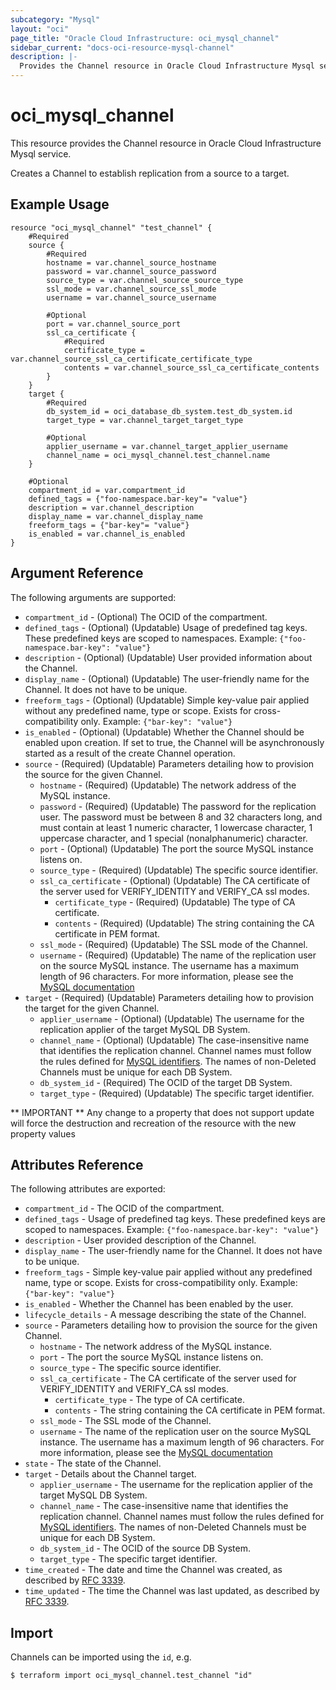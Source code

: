 ```yaml
---
subcategory: "Mysql"
layout: "oci"
page_title: "Oracle Cloud Infrastructure: oci_mysql_channel"
sidebar_current: "docs-oci-resource-mysql-channel"
description: |-
  Provides the Channel resource in Oracle Cloud Infrastructure Mysql service
---
```


# oci_mysql_channel
This resource provides the Channel resource in Oracle Cloud Infrastructure Mysql service.

Creates a Channel to establish replication from a source to a target.


## Example Usage

```hcl
resource "oci_mysql_channel" "test_channel" {
	#Required
	source {
		#Required
		hostname = var.channel_source_hostname
		password = var.channel_source_password
		source_type = var.channel_source_source_type
		ssl_mode = var.channel_source_ssl_mode
		username = var.channel_source_username

		#Optional
		port = var.channel_source_port
		ssl_ca_certificate {
			#Required
			certificate_type = var.channel_source_ssl_ca_certificate_certificate_type
			contents = var.channel_source_ssl_ca_certificate_contents
		}
	}
	target {
		#Required
		db_system_id = oci_database_db_system.test_db_system.id
		target_type = var.channel_target_target_type

		#Optional
		applier_username = var.channel_target_applier_username
		channel_name = oci_mysql_channel.test_channel.name
	}

	#Optional
	compartment_id = var.compartment_id
	defined_tags = {"foo-namespace.bar-key"= "value"}
	description = var.channel_description
	display_name = var.channel_display_name
	freeform_tags = {"bar-key"= "value"}
	is_enabled = var.channel_is_enabled
}
```

## Argument Reference

The following arguments are supported:

* `compartment_id` - (Optional) The OCID of the compartment.
* `defined_tags` - (Optional) (Updatable) Usage of predefined tag keys. These predefined keys are scoped to namespaces. Example: `{"foo-namespace.bar-key": "value"}` 
* `description` - (Optional) (Updatable) User provided information about the Channel.
* `display_name` - (Optional) (Updatable) The user-friendly name for the Channel. It does not have to be unique.
* `freeform_tags` - (Optional) (Updatable) Simple key-value pair applied without any predefined name, type or scope. Exists for cross-compatibility only. Example: `{"bar-key": "value"}` 
* `is_enabled` - (Optional) (Updatable) Whether the Channel should be enabled upon creation. If set to true, the Channel will be asynchronously started as a result of the create Channel operation. 
* `source` - (Required) (Updatable) Parameters detailing how to provision the source for the given Channel.
	* `hostname` - (Required) (Updatable) The network address of the MySQL instance.
	* `password` - (Required) (Updatable) The password for the replication user. The password must be between 8 and 32 characters long, and must contain at least 1 numeric character, 1 lowercase character, 1 uppercase character, and 1 special (nonalphanumeric) character. 
	* `port` - (Optional) (Updatable) The port the source MySQL instance listens on.
	* `source_type` - (Required) (Updatable) The specific source identifier.
	* `ssl_ca_certificate` - (Optional) (Updatable) The CA certificate of the server used for VERIFY_IDENTITY and VERIFY_CA ssl modes.
		* `certificate_type` - (Required) (Updatable) The type of CA certificate.
		* `contents` - (Required) (Updatable) The string containing the CA certificate in PEM format.
	* `ssl_mode` - (Required) (Updatable) The SSL mode of the Channel.
	* `username` - (Required) (Updatable) The name of the replication user on the source MySQL instance. The username has a maximum length of 96 characters. For more information, please see the [MySQL documentation](https://dev.mysql.com/doc/refman/8.0/en/change-master-to.html) 
* `target` - (Required) (Updatable) Parameters detailing how to provision the target for the given Channel.
	* `applier_username` - (Optional) (Updatable) The username for the replication applier of the target MySQL DB System.
	* `channel_name` - (Optional) (Updatable) The case-insensitive name that identifies the replication channel. Channel names must follow the rules defined for [MySQL identifiers](https://dev.mysql.com/doc/refman/8.0/en/identifiers.html). The names of non-Deleted Channels must be unique for each DB System. 
	* `db_system_id` - (Required) The OCID of the target DB System.
	* `target_type` - (Required) (Updatable) The specific target identifier.


** IMPORTANT **
Any change to a property that does not support update will force the destruction and recreation of the resource with the new property values

## Attributes Reference

The following attributes are exported:

* `compartment_id` - The OCID of the compartment.
* `defined_tags` - Usage of predefined tag keys. These predefined keys are scoped to namespaces. Example: `{"foo-namespace.bar-key": "value"}` 
* `description` - User provided description of the Channel.
* `display_name` - The user-friendly name for the Channel. It does not have to be unique.
* `freeform_tags` - Simple key-value pair applied without any predefined name, type or scope. Exists for cross-compatibility only. Example: `{"bar-key": "value"}` 
* `is_enabled` - Whether the Channel has been enabled by the user.
* `lifecycle_details` - A message describing the state of the Channel.
* `source` - Parameters detailing how to provision the source for the given Channel.
	* `hostname` - The network address of the MySQL instance.
	* `port` - The port the source MySQL instance listens on.
	* `source_type` - The specific source identifier.
	* `ssl_ca_certificate` - The CA certificate of the server used for VERIFY_IDENTITY and VERIFY_CA ssl modes.
		* `certificate_type` - The type of CA certificate.
		* `contents` - The string containing the CA certificate in PEM format.
	* `ssl_mode` - The SSL mode of the Channel.
	* `username` - The name of the replication user on the source MySQL instance. The username has a maximum length of 96 characters. For more information, please see the [MySQL documentation](https://dev.mysql.com/doc/refman/8.0/en/change-master-to.html) 
* `state` - The state of the Channel.
* `target` - Details about the Channel target.
	* `applier_username` - The username for the replication applier of the target MySQL DB System.
	* `channel_name` - The case-insensitive name that identifies the replication channel. Channel names must follow the rules defined for [MySQL identifiers](https://dev.mysql.com/doc/refman/8.0/en/identifiers.html). The names of non-Deleted Channels must be unique for each DB System. 
	* `db_system_id` - The OCID of the source DB System.
	* `target_type` - The specific target identifier.
* `time_created` - The date and time the Channel was created, as described by [RFC 3339](https://tools.ietf.org/rfc/rfc3339). 
* `time_updated` - The time the Channel was last updated, as described by [RFC 3339](https://tools.ietf.org/rfc/rfc3339). 

## Import

Channels can be imported using the `id`, e.g.

```
$ terraform import oci_mysql_channel.test_channel "id"
```

